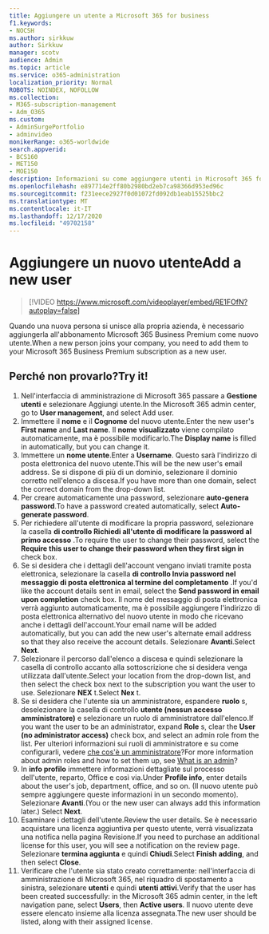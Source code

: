 ```yaml
---
title: Aggiungere un utente a Microsoft 365 for business
f1.keywords:
- NOCSH
ms.author: sirkkuw
author: Sirkkuw
manager: scotv
audience: Admin
ms.topic: article
ms.service: o365-administration
localization_priority: Normal
ROBOTS: NOINDEX, NOFOLLOW
ms.collection:
- M365-subscription-management
- Adm_O365
ms.custom:
- AdminSurgePortfolio
- adminvideo
monikerRange: o365-worldwide
search.appverid:
- BCS160
- MET150
- MOE150
description: Informazioni su come aggiungere utenti in Microsoft 365 for business.
ms.openlocfilehash: e897714e2ff80b2980bd2eb7ca98366d953ed96c
ms.sourcegitcommit: f231eece2927f0d01072fd092db1eab15525bbc2
ms.translationtype: MT
ms.contentlocale: it-IT
ms.lasthandoff: 12/17/2020
ms.locfileid: "49702158"
---
```

# <a name="add-a-new-user"></a><span data-ttu-id="867c6-103">Aggiungere un nuovo utente</span><span class="sxs-lookup"><span data-stu-id="867c6-103">Add a new user</span></span>

> [!VIDEO https://www.microsoft.com/videoplayer/embed/RE1FOfN?autoplay=false]

<span data-ttu-id="867c6-104">Quando una nuova persona si unisce alla propria azienda, è necessario aggiungerla all'abbonamento Microsoft 365 Business Premium come nuovo utente.</span><span class="sxs-lookup"><span data-stu-id="867c6-104">When a new person joins your company, you need to add them to your Microsoft 365 Business Premium subscription as a new user.</span></span>

## <a name="try-it"></a><span data-ttu-id="867c6-105">Perché non provarlo?</span><span class="sxs-lookup"><span data-stu-id="867c6-105">Try it!</span></span>

1. <span data-ttu-id="867c6-106">Nell'interfaccia di amministrazione di Microsoft 365 passare a **Gestione utenti** e selezionare Aggiungi utente.</span><span class="sxs-lookup"><span data-stu-id="867c6-106">In the Microsoft 365 admin center, go to **User management**, and select Add user.</span></span>
1. <span data-ttu-id="867c6-107">Immettere il **nome** e il **Cognome** del nuovo utente.</span><span class="sxs-lookup"><span data-stu-id="867c6-107">Enter the new user's **First name** and **Last name**.</span></span> <span data-ttu-id="867c6-108">Il **nome visualizzato** viene compilato automaticamente, ma è possibile modificarlo.</span><span class="sxs-lookup"><span data-stu-id="867c6-108">The **Display name** is filled in automatically, but you can change it.</span></span>
1. <span data-ttu-id="867c6-109">Immettere un **nome utente**.</span><span class="sxs-lookup"><span data-stu-id="867c6-109">Enter a **Username**.</span></span> <span data-ttu-id="867c6-110">Questo sarà l'indirizzo di posta elettronica del nuovo utente.</span><span class="sxs-lookup"><span data-stu-id="867c6-110">This will be the new user's email address.</span></span> <span data-ttu-id="867c6-111">Se si dispone di più di un dominio, selezionare il dominio corretto nell'elenco a discesa.</span><span class="sxs-lookup"><span data-stu-id="867c6-111">If you have more than one domain, select the correct domain from the drop-down list.</span></span>
1. <span data-ttu-id="867c6-112">Per creare automaticamente una password, selezionare **auto-genera password**.</span><span class="sxs-lookup"><span data-stu-id="867c6-112">To have a password created automatically, select **Auto-generate password**.</span></span>
1. <span data-ttu-id="867c6-113">Per richiedere all'utente di modificare la propria password, selezionare la casella **di controllo Richiedi all'utente di modificare la password al primo accesso** .</span><span class="sxs-lookup"><span data-stu-id="867c6-113">To require the user to change their password, select the **Require this user to change their password when they first sign in** check box.</span></span>
1. <span data-ttu-id="867c6-114">Se si desidera che i dettagli dell'account vengano inviati tramite posta elettronica, selezionare la casella **di controllo Invia password nel messaggio di posta elettronica al termine del completamento** .</span><span class="sxs-lookup"><span data-stu-id="867c6-114">If you'd like the account details sent in email, select the **Send password in email upon completion** check box.</span></span> <span data-ttu-id="867c6-115">Il nome del messaggio di posta elettronica verrà aggiunto automaticamente, ma è possibile aggiungere l'indirizzo di posta elettronica alternativo del nuovo utente in modo che ricevano anche i dettagli dell'account.</span><span class="sxs-lookup"><span data-stu-id="867c6-115">Your email name will be added automatically, but you can add the new user's alternate email address so that they also receive the account details.</span></span> <span data-ttu-id="867c6-116">Selezionare **Avanti**.</span><span class="sxs-lookup"><span data-stu-id="867c6-116">Select **Next**.</span></span>
1. <span data-ttu-id="867c6-117">Selezionare il percorso dall'elenco a discesa e quindi selezionare la casella di controllo accanto alla sottoscrizione che si desidera venga utilizzata dall'utente.</span><span class="sxs-lookup"><span data-stu-id="867c6-117">Select your location from the drop-down list, and then select the check box next to the subscription you want the user to use.</span></span> <span data-ttu-id="867c6-118">Selezionare **NEX** t.</span><span class="sxs-lookup"><span data-stu-id="867c6-118">Select **Nex** t.</span></span>
1. <span data-ttu-id="867c6-119">Se si desidera che l'utente sia un amministratore, espandere **ruolo** s, deselezionare la casella di controllo **utente (nessun accesso amministratore)** e selezionare un ruolo di amministratore dall'elenco.</span><span class="sxs-lookup"><span data-stu-id="867c6-119">If you want the user to be an administrator, expand **Role** s, clear the **User (no administrator access)** check box, and select an admin role from the list.</span></span> <span data-ttu-id="867c6-120">Per ulteriori informazioni sui ruoli di amministratore e su come configurarli, vedere [che cos'è un amministratore](what-is-admin.md)?</span><span class="sxs-lookup"><span data-stu-id="867c6-120">For more information about admin roles and how to set them up, see [What is an admin](what-is-admin.md)?</span></span>
1. <span data-ttu-id="867c6-121">In **info profilo** immettere informazioni dettagliate sul processo dell'utente, reparto, Office e così via.</span><span class="sxs-lookup"><span data-stu-id="867c6-121">Under **Profile info**, enter details about the user's job, department, office, and so on.</span></span> <span data-ttu-id="867c6-122">(Il nuovo utente può sempre aggiungere queste informazioni in un secondo momento). Selezionare **Avanti**.</span><span class="sxs-lookup"><span data-stu-id="867c6-122">(You or the new user can always add this information later.) Select **Next**.</span></span>
1. <span data-ttu-id="867c6-123">Esaminare i dettagli dell'utente.</span><span class="sxs-lookup"><span data-stu-id="867c6-123">Review the user details.</span></span> <span data-ttu-id="867c6-124">Se è necessario acquistare una licenza aggiuntiva per questo utente, verrà visualizzata una notifica nella pagina Revisione.</span><span class="sxs-lookup"><span data-stu-id="867c6-124">If you need to purchase an additional license for this user, you will see a notification on the review page.</span></span> <span data-ttu-id="867c6-125">Selezionare **termina aggiunta** e quindi **Chiudi**.</span><span class="sxs-lookup"><span data-stu-id="867c6-125">Select **Finish adding**, and then select **Close**.</span></span>
1. <span data-ttu-id="867c6-126">Verificare che l'utente sia stato creato correttamente: nell'interfaccia di amministrazione di Microsoft 365, nel riquadro di spostamento a sinistra, selezionare **utenti** e quindi **utenti attivi**.</span><span class="sxs-lookup"><span data-stu-id="867c6-126">Verify that the user has been created successfully: in the Microsoft 365 admin center, in the left navigation pane, select **Users**, then **Active users**.</span></span> <span data-ttu-id="867c6-127">Il nuovo utente deve essere elencato insieme alla licenza assegnata.</span><span class="sxs-lookup"><span data-stu-id="867c6-127">The new user should be listed, along with their assigned license.</span></span>